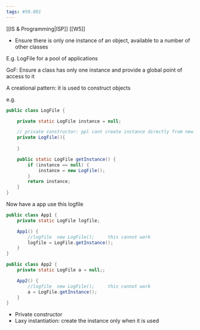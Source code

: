 ```yaml
---
tags: #50.001
---
```

[[IS & Programming|ISP]]
[[W5]]

- Ensure there is only one instance of an object, available to a number of other classes

E.g. LogFile for a pool of applications

GoF: Ensure a class has only one instance and provide a global point of access to it

A creational pattern: it is used to construct objects

e.g.
```java
public class LogFile {

	private static LogFile instance = null;

	// private constructor: ppl cant create instance directly from new operator
	private LogFile(){
		
	}

	public static LogFile getInstance() {
		if (instance == null) {
			instance = new LogFile();
		}
		return instance;
	}
}

```


Now have a app use this logfile
```java
public class App1 {
	private static LogFile logfile;

	App1() {
		//logfile  new LogFile();     this cannot work
		logfile = LogFile.getInstance();
	}
}
```
```java
public class App2 {
	private static LogFile a = null;;

	App2() {
		//logfile  new LogFile();     this cannot work
		a = LogFile.getInstance();
	}
}
```


- Private constructor
- Laxy instantiation: create the instance only when it is used
